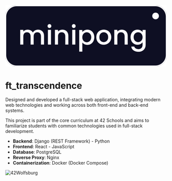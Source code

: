 ![Minipong banner](https://github.com/erwkuvi/ft_transcendence/blob/main/minipong_banner.png)

# ft_transcendence

Designed and developed a full-stack web application, integrating modern web technologies and working across both front-end and back-end systems.

This project is part of the core curriculum at 42 Schools and aims to familiarize students with common technologies used in full-stack development.



- **Backend**: Django (REST Framework) - Python
- **Frontend**: React - JavaScript
- **Database**: PostgreSQL
- **Reverse Proxy**: Nginx
- **Containerization**: Docker (Docker Compose)

![42Wolfsburg](https://42wolfsburg.de/wp-content/uploads/2023/07/Warstwa_1-1.svg)
